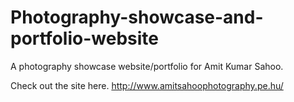 # Photography-showcase-and-portfolio-website
A photography showcase website/portfolio for Amit Kumar Sahoo.

Check out the site here.
http://www.amitsahoophotography.pe.hu/

